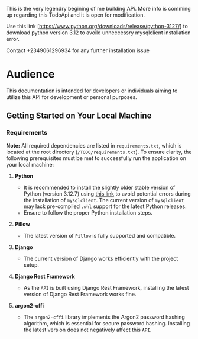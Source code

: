 This is the very legendry begining of me building APi. More info is comming up regarding this TodoApi and it is open for modification.

Use this link [https://www.python.org/downloads/release/python-3127/] to download python version 3.12 to avoild unneccessry mysqlclient installation error.

Contact +2349061296934 for any further installation issue

# Audience

This documentation is intended for developers or individuals aiming to utilize this API for development or personal purposes.

## Getting Started on Your Local Machine

### Requirements

**Note:** All required dependencies are listed in `requirements.txt`, which is located at the root directory (`/TODO/requirements.txt`). To ensure clarity, the following prerequisites must be met to successfully run the application on your local machine:

1. **Python**

   - It is recommended to install the slightly older stable version of Python (version 3.12.7) using [this link](#) to avoid potential errors during the installation of `mysqlclient`. The current version of `mysqlclient` may lack pre-compiled `.whl` support for the latest Python releases.
   - Ensure to follow the proper Python installation steps.

2. **Pillow**

   - The latest version of `Pillow` is fully supported and compatible.

3. **Django**

   - The current version of Django works efficiently with the project setup.

4. **Django Rest Framework**

   - As the `API` is built using Django Rest Framework, installing the latest version of Django Rest Framework works fine.

5. **argon2-cffi**
   - The `argon2-cffi` library implements the Argon2 password hashing algorithm, which is essential for secure password hashing. Installing the latest version does not negatively affect this `API`.

